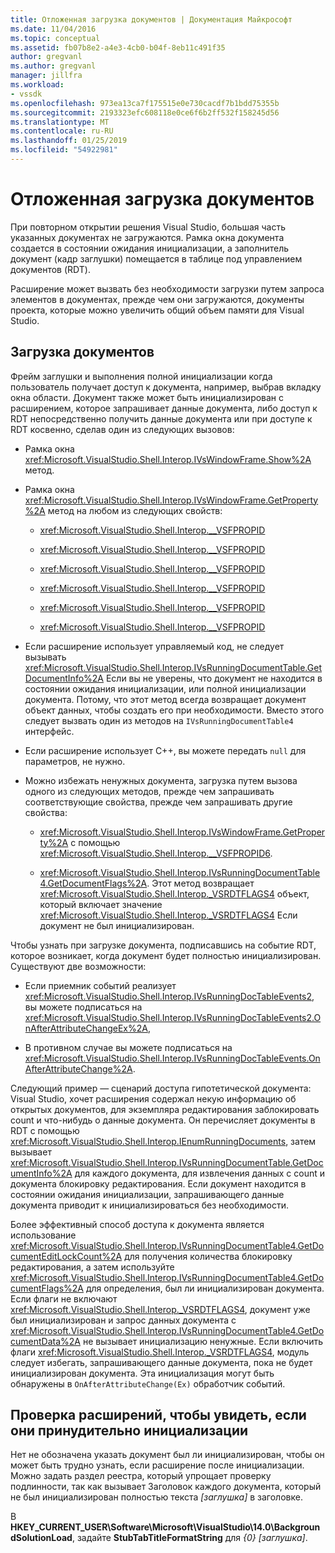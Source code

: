 ```yaml
---
title: Отложенная загрузка документов | Документация Майкрософт
ms.date: 11/04/2016
ms.topic: conceptual
ms.assetid: fb07b8e2-a4e3-4cb0-b04f-8eb11c491f35
author: gregvanl
ms.author: gregvanl
manager: jillfra
ms.workload:
- vssdk
ms.openlocfilehash: 973ea13ca7f175515e0e730cacdf7b1bdd75355b
ms.sourcegitcommit: 2193323efc608118e0ce6f6b2ff532f158245d56
ms.translationtype: MT
ms.contentlocale: ru-RU
ms.lasthandoff: 01/25/2019
ms.locfileid: "54922981"
---
```

# <a name="delayed-document-loading"></a>Отложенная загрузка документов
При повторном открытии решения Visual Studio, большая часть указанных документах не загружаются. Рамка окна документа создается в состоянии ожидания инициализации, а заполнитель документ (кадр заглушки) помещается в таблице под управлением документов (RDT).  
  
Расширение может вызвать без необходимости загрузки путем запроса элементов в документах, прежде чем они загружаются, документы проекта, которые можно увеличить общий объем памяти для Visual Studio.  
  
## <a name="document-loading"></a>Загрузка документов  
Фрейм заглушки и выполнения полной инициализации когда пользователь получает доступ к документа, например, выбрав вкладку окна области. Документ также может быть инициализирован с расширением, которое запрашивает данные документа, либо доступ к RDT непосредственно получить данные документа или при доступе к RDT косвенно, сделав один из следующих вызовов:  
  
- Рамка окна <xref:Microsoft.VisualStudio.Shell.Interop.IVsWindowFrame.Show%2A> метод.  
  
- Рамка окна <xref:Microsoft.VisualStudio.Shell.Interop.IVsWindowFrame.GetProperty%2A> метод на любом из следующих свойств:  
  
   - <xref:Microsoft.VisualStudio.Shell.Interop.__VSFPROPID>  
  
   - <xref:Microsoft.VisualStudio.Shell.Interop.__VSFPROPID>  
  
   - <xref:Microsoft.VisualStudio.Shell.Interop.__VSFPROPID>  
  
   - <xref:Microsoft.VisualStudio.Shell.Interop.__VSFPROPID>  
  
   - <xref:Microsoft.VisualStudio.Shell.Interop.__VSFPROPID>  
  
   - <xref:Microsoft.VisualStudio.Shell.Interop.__VSFPROPID>  
  
- Если расширение использует управляемый код, не следует вызывать <xref:Microsoft.VisualStudio.Shell.Interop.IVsRunningDocumentTable.GetDocumentInfo%2A> Если вы не уверены, что документ не находится в состоянии ожидания инициализации, или полной инициализации документа. Потому, что этот метод всегда возвращает документ объект данных, чтобы создать его при необходимости. Вместо этого следует вызвать один из методов на `IVsRunningDocumentTable4` интерфейс.  
  
- Если расширение использует C++, вы можете передать `null` для параметров, не нужно.  
  
- Можно избежать ненужных документа, загрузка путем вызова одного из следующих методов, прежде чем запрашивать соответствующие свойства, прежде чем запрашивать другие свойства:  
  
   - <xref:Microsoft.VisualStudio.Shell.Interop.IVsWindowFrame.GetProperty%2A> с помощью <xref:Microsoft.VisualStudio.Shell.Interop.__VSFPROPID6>.  
  
   - <xref:Microsoft.VisualStudio.Shell.Interop.IVsRunningDocumentTable4.GetDocumentFlags%2A>. Этот метод возвращает <xref:Microsoft.VisualStudio.Shell.Interop._VSRDTFLAGS4> объект, который включает значение <xref:Microsoft.VisualStudio.Shell.Interop._VSRDTFLAGS4> Если документ не был инициализирован.  
  
Чтобы узнать при загрузке документа, подписавшись на событие RDT, которое возникает, когда документ будет полностью инициализирован. Существуют две возможности:  
  
- Если приемник событий реализует <xref:Microsoft.VisualStudio.Shell.Interop.IVsRunningDocTableEvents2>, вы можете подписаться на <xref:Microsoft.VisualStudio.Shell.Interop.IVsRunningDocTableEvents2.OnAfterAttributeChangeEx%2A>,  
  
- В противном случае вы можете подписаться на <xref:Microsoft.VisualStudio.Shell.Interop.IVsRunningDocTableEvents.OnAfterAttributeChange%2A>.  
  

 Следующий пример — сценарий доступа гипотетической документа: Visual Studio, хочет расширения содержал некую информацию об открытых документов, для экземпляра редактирования заблокировать count и что-нибудь о данные документа. Он перечисляет документы в RDT с помощью <xref:Microsoft.VisualStudio.Shell.Interop.IEnumRunningDocuments>, затем вызывает <xref:Microsoft.VisualStudio.Shell.Interop.IVsRunningDocumentTable.GetDocumentInfo%2A> для каждого документа, для извлечения данных с count и документа блокировку редактирования. Если документ находится в состоянии ожидания инициализации, запрашивающего данные документа приводит к инициализироваться без необходимости.  
  
 Более эффективный способ доступа к документа является использование <xref:Microsoft.VisualStudio.Shell.Interop.IVsRunningDocumentTable4.GetDocumentEditLockCount%2A> для получения количества блокировку редактирования, а затем используйте <xref:Microsoft.VisualStudio.Shell.Interop.IVsRunningDocumentTable4.GetDocumentFlags%2A> для определения, был ли инициализирован документа. Если флаги не включают <xref:Microsoft.VisualStudio.Shell.Interop._VSRDTFLAGS4>, документ уже был инициализирован и запрос данных документа с <xref:Microsoft.VisualStudio.Shell.Interop.IVsRunningDocumentTable4.GetDocumentData%2A> не вызывает инициализацию ненужные. Если включить флаги <xref:Microsoft.VisualStudio.Shell.Interop._VSRDTFLAGS4>, модуль следует избегать, запрашивающего данные документа, пока не будет инициализирован документа. Эта инициализация могут быть обнаружены в `OnAfterAttributeChange(Ex)` обработчик событий.  
  
## <a name="test-extensions-to-see-if-they-force-initialization"></a>Проверка расширений, чтобы увидеть, если они принудительно инициализации  
 Нет не обозначена указать документ был ли инициализирован, чтобы он может быть трудно узнать, если расширение после инициализации. Можно задать раздел реестра, который упрощает проверку подлинности, так как вызывает Заголовок каждого документа, который не был инициализирован полностью текста *[заглушка]* в заголовке.  
  
 В **HKEY_CURRENT_USER\Software\Microsoft\VisualStudio\14.0\BackgroundSolutionLoad**, задайте **StubTabTitleFormatString** для  *{0} [заглушка]*.